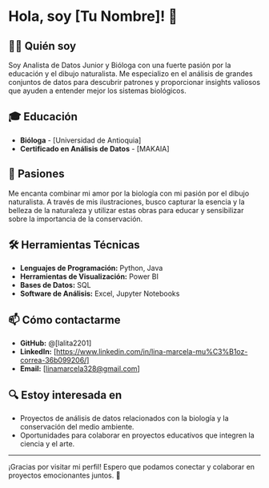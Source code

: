 # Hola, soy [Tu Nombre]! 👋

## 👩‍💼 Quién soy
Soy Analista de Datos Junior y Bióloga con una fuerte pasión por la educación y el dibujo naturalista. Me especializo en el análisis de grandes conjuntos de datos para descubrir patrones y proporcionar insights valiosos que ayuden a entender mejor los sistemas biológicos.

## 🎓 Educación
- **Bióloga** - [Universidad de Antioquia]
- **Certificado en Análisis de Datos** - [MAKAIA]

## 🎨 Pasiones
Me encanta combinar mi amor por la biología con mi pasión por el dibujo naturalista. A través de mis ilustraciones, busco capturar la esencia y la belleza de la naturaleza y utilizar estas obras para educar y sensibilizar sobre la importancia de la conservación.

## 🛠️ Herramientas Técnicas
- **Lenguajes de Programación:** Python, Java
- **Herramientas de Visualización:** Power BI
- **Bases de Datos:** SQL
- **Software de Análisis:** Excel, Jupyter Notebooks

## 📫 Cómo contactarme
- **GitHub:** @[lalita2201]
- **LinkedIn:** [https://www.linkedin.com/in/lina-marcela-mu%C3%B1oz-correa-36b099206/]
- **Email:** [linamarcela328@gmail.com]

## 🔍 Estoy interesada en
- Proyectos de análisis de datos relacionados con la biología y la conservación del medio ambiente.
- Oportunidades para colaborar en proyectos educativos que integren la ciencia y el arte.

---

¡Gracias por visitar mi perfil! Espero que podamos conectar y colaborar en proyectos emocionantes juntos. 🌟

<!---
lalita2201/lalita2201 is a ✨ special ✨ repository because its `README.md` (this file) appears on your GitHub profile.
You can click the Preview link to take a look at your changes.
--->
